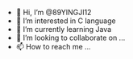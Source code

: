 - 👋 Hi, I’m @89YINGJI12
- 👀 I’m interested in C language
- 🌱 I’m currently learning Java
- 💞️ I’m looking to collaborate on ...
- 📫 How to reach me ...

<!---
89YINGJI12/89YINGJI12 is a ✨ special ✨ repository because its `README.md` (this file) appears on your GitHub profile.
You can click the Preview link to take a look at your changes.
--->
